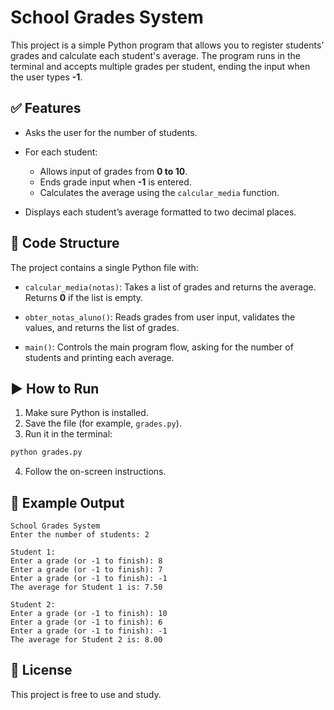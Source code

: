 
# School Grades System

This project is a simple Python program that allows you to register students’ grades and calculate each student's average.
The program runs in the terminal and accepts multiple grades per student, ending the input when the user types **-1**.

## ✅ Features

* Asks the user for the number of students.
* For each student:

  * Allows input of grades from **0 to 10**.
  * Ends grade input when **-1** is entered.
  * Calculates the average using the `calcular_media` function.
* Displays each student’s average formatted to two decimal places.

## 📌 Code Structure

The project contains a single Python file with:

* `calcular_media(notas)`:
  Takes a list of grades and returns the average. Returns **0** if the list is empty.

* `obter_notas_aluno()`:
  Reads grades from user input, validates the values, and returns the list of grades.

* `main()`:
  Controls the main program flow, asking for the number of students and printing each average.

## ▶️ How to Run

1. Make sure Python is installed.
2. Save the file (for example, `grades.py`).
3. Run it in the terminal:

```bash
python grades.py
```

4. Follow the on-screen instructions.

## 📝 Example Output

```
School Grades System
Enter the number of students: 2

Student 1:
Enter a grade (or -1 to finish): 8
Enter a grade (or -1 to finish): 7
Enter a grade (or -1 to finish): -1
The average for Student 1 is: 7.50

Student 2:
Enter a grade (or -1 to finish): 10
Enter a grade (or -1 to finish): 6
Enter a grade (or -1 to finish): -1
The average for Student 2 is: 8.00
```

## 📄 License

This project is free to use and study.
